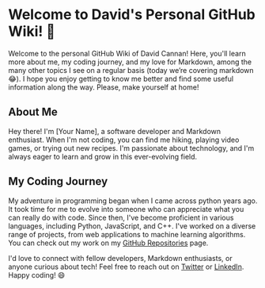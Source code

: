 # Welcome to David's Personal GitHub Wiki! 👋

Welcome to the personal GitHub Wiki of David Cannan! Here, you'll learn more about me, my coding journey, and my love for Markdown, among the many other topics I see on a regular basis (today we’re covering markdown 😂). I hope you enjoy getting to know me better and find some useful information along the way. Please, make yourself at home!


## About Me

Hey there! I'm [Your Name], a software developer and Markdown enthusiast. When I'm not coding, you can find me hiking, playing video games, or trying out new recipes. I'm passionate about technology, and I'm always eager to learn and grow in this ever-evolving field.

## My Coding Journey

My adventure in programming began when I came across python years ago. It took time for me to evolve into someone who can appreciate what you can really do with code. Since then, I've become proficient in various languages, including Python, JavaScript, and C++. I've worked on a diverse range of projects, from web applications to machine learning algorithms. You can check out my work on my [GitHub Repositories](https://github.com/Cdaprod?tab=repositories) page.

I'd love to connect with fellow developers, Markdown enthusiasts, or anyone curious about tech! Feel free to reach out on [Twitter](https://twitter.com/cdasmktcda) or [LinkedIn](https://www.linkedin.com/in/cdasmkt/). Happy coding! 😄
